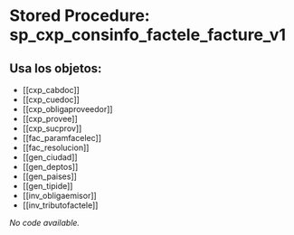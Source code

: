# Stored Procedure: sp_cxp_consinfo_factele_facture_v1

## Usa los objetos:
- [[cxp_cabdoc]]
- [[cxp_cuedoc]]
- [[cxp_obligaproveedor]]
- [[cxp_provee]]
- [[cxp_sucprov]]
- [[fac_paramfacelec]]
- [[fac_resolucion]]
- [[gen_ciudad]]
- [[gen_deptos]]
- [[gen_paises]]
- [[gen_tipide]]
- [[inv_obligaemisor]]
- [[inv_tributofactele]]

*No code available.*
